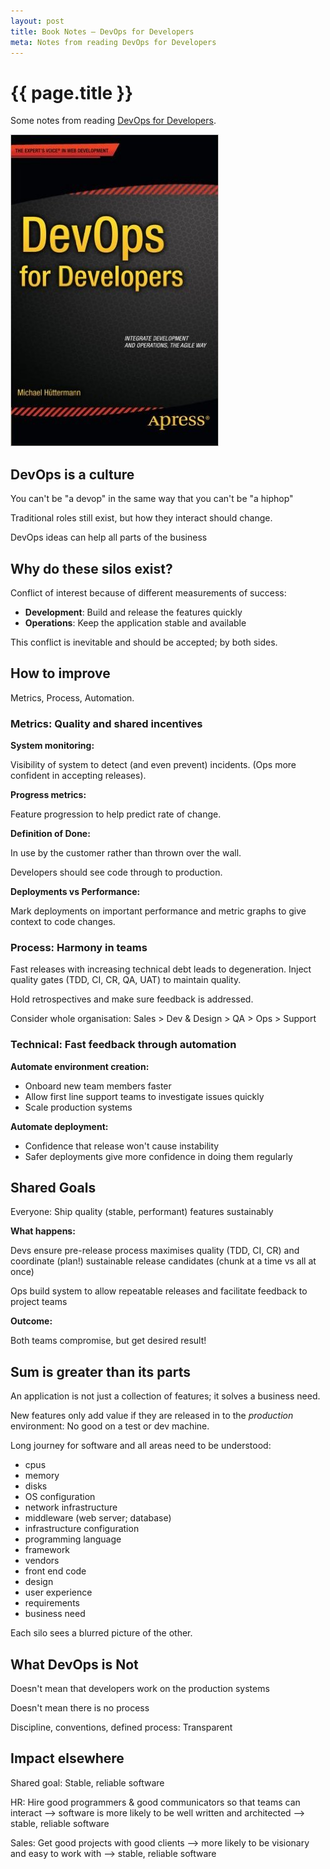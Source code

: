 ```yaml
---
layout: post
title: Book Notes – DevOps for Developers
meta: Notes from reading DevOps for Developers
---
```


# {{ page.title }}

Some notes from reading [DevOps for Developers](http://www.apress.com/9781430245698).

![Book Cover of DevOps for Developers](/images/posts/devops-for-developers.jpg)

## DevOps is a culture

You can't be "a devop" in the same way that you can't be "a hiphop"

Traditional roles still exist, but how they interact should change.

DevOps ideas can help all parts of the business

## Why do these silos exist?

Conflict of interest because of different measurements of success:

- **Development**: Build and release the features quickly
- **Operations**: Keep the application stable and available

This conflict is inevitable and should be accepted; by both sides.

## How to improve

Metrics, Process, Automation.

### Metrics: Quality and shared incentives

**System monitoring:**

Visibility of system to detect (and even prevent) incidents.
(Ops more confident in accepting releases).

**Progress metrics:**

  Feature progression to help predict rate of change.

**Definition of Done:**

  In use by the customer rather than thrown over the wall.

  Developers should see code through to production.

**Deployments vs Performance:**

  Mark deployments on important performance and metric graphs to give context to code changes.

### Process: Harmony in teams

Fast releases with increasing technical debt leads to degeneration.
Inject quality gates (TDD, CI, CR, QA, UAT) to maintain quality.

Hold retrospectives and make sure feedback is addressed.

Consider whole organisation: Sales > Dev & Design > QA > Ops > Support

### Technical: Fast feedback through automation

**Automate environment creation:**

  - Onboard new team members faster
  - Allow first line support teams to investigate issues quickly
  - Scale production systems

**Automate deployment:**

  - Confidence that release won't cause instability
  - Safer deployments give more confidence in doing them regularly

## Shared Goals

Everyone: Ship quality (stable, performant) features sustainably

**What happens:**

Devs ensure pre-release process maximises quality (TDD, CI, CR) and coordinate (plan!) sustainable release candidates (chunk at a time vs all at once)

Ops build system to allow repeatable releases and facilitate feedback to project teams

**Outcome:**

Both teams compromise, but get desired result!

## Sum is greater than its parts

An application is not just a collection of features; it solves a business need.

New features only add value if they are released in to the *production* environment: No good on a test or dev machine.

Long journey for software and all areas need to be understood:

  - cpus
  - memory
  - disks
  - OS configuration
  - network infrastructure
  - middleware (web server; database)
  - infrastructure configuration
  - programming language
  - framework
  - vendors
  - front end code
  - design
  - user experience
  - requirements
  - business need

Each silo sees a blurred picture of the other.

## What DevOps is Not

Doesn't mean that developers work on the production systems

Doesn't mean there is no process

Discipline, conventions, defined process: Transparent


## Impact elsewhere

Shared goal: Stable, reliable software

HR: Hire good programmers & good communicators so that teams can interact –> software is more likely to be well written and architected –> stable, reliable software

Sales: Get good projects with good clients –> more likely to be visionary and easy to work with –> stable, reliable software

